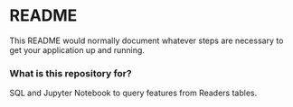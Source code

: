 # README #

This README would normally document whatever steps are necessary to get your application up and running.

### What is this repository for? ###

SQL and Jupyter Notebook to query features from Readers tables.